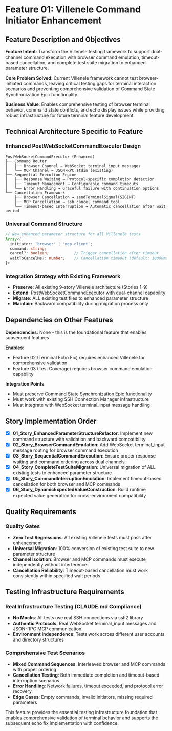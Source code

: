 # Feature 01: Villenele Command Initiator Enhancement

## Feature Description and Objectives

**Feature Intent**: Transform the Villenele testing framework to support dual-channel command execution with browser command emulation, timeout-based cancellation, and complete test suite migration to enhanced parameter structure.

**Core Problem Solved**: Current Villenele framework cannot test browser-initiated commands, leaving critical testing gaps for terminal interaction scenarios and preventing comprehensive validation of Command State Synchronization Epic functionality.

**Business Value**: Enables comprehensive testing of browser terminal behavior, command state conflicts, and echo display issues while providing robust infrastructure for future terminal feature development.

## Technical Architecture Specific to Feature

### Enhanced PostWebSocketCommandExecutor Design
```
PostWebSocketCommandExecutor (Enhanced)
├── Command Router
│   ├── Browser Channel → WebSocket terminal_input messages  
│   └── MCP Channel → JSON-RPC stdin (existing)
├── Sequential Execution Engine
│   ├── Response Waiting → Protocol-specific completion detection
│   ├── Timeout Management → Configurable command timeouts
│   └── Error Handling → Graceful failure with continuation options
└── Cancellation Framework
    ├── Browser Cancellation → sendTerminalSignal(SIGINT) 
    ├── MCP Cancellation → ssh_cancel_command tool
    └── Timeout-based Interruption → Automatic cancellation after wait period
```

### Universal Command Structure
```typescript
// New enhanced parameter structure for all Villenele tests
Array<{
  initiator: 'browser' | 'mcp-client';
  command: string;
  cancel?: boolean;           // Trigger cancellation after timeout
  waitToCancelMs?: number;    // Cancellation timeout (default: 10000ms)
}>
```

### Integration Strategy with Existing Framework
- **Preserve**: All existing 9-story Villenele architecture (Stories 1-9)
- **Extend**: PostWebSocketCommandExecutor with dual-channel capability
- **Migrate**: ALL existing test files to enhanced parameter structure
- **Maintain**: Backward compatibility during migration process only

## Dependencies on Other Features

**Dependencies**: None - this is the foundational feature that enables subsequent features

**Enables**: 
- Feature 02 (Terminal Echo Fix) requires enhanced Villenele for comprehensive validation
- Feature 03 (Test Coverage) requires browser command emulation capability

**Integration Points**:
- Must preserve Command State Synchronization Epic functionality
- Must work with existing SSH Connection Manager infrastructure  
- Must integrate with WebSocket terminal_input message handling

## Story Implementation Order

- [x] **01_Story_EnhancedParameterStructureRefactor**: Implement new command structure with validation and backward compatibility
- [x] **02_Story_BrowserCommandEmulation**: Add WebSocket terminal_input message routing for browser command execution
- [x] **03_Story_SequentialCommandExecution**: Ensure proper response waiting and command ordering across dual channels
- [x] **04_Story_CompleteTestSuiteMigration**: Universal migration of ALL existing tests to enhanced parameter structure  
- [x] **05_Story_CommandInterruptionEmulation**: Implement timeout-based cancellation for both browser and MCP commands
- [x] **06_Story_DynamicExpectedValueConstruction**: Build runtime expected value generation for cross-environment compatibility

## Quality Requirements

### Quality Gates
- **Zero Test Regressions**: All existing Villenele tests must pass after enhancement
- **Universal Migration**: 100% conversion of existing test suite to new parameter structure
- **Channel Isolation**: Browser and MCP commands must execute independently without interference
- **Cancellation Reliability**: Timeout-based cancellation must work consistently within specified wait periods

## Testing Infrastructure Requirements

### Real Infrastructure Testing (CLAUDE.md Compliance)
- **No Mocks**: All tests use real SSH connections via ssh2 library
- **Authentic Protocols**: Real WebSocket terminal_input messages and JSON-RPC MCP communication
- **Environment Independence**: Tests work across different user accounts and directory structures

### Comprehensive Test Scenarios
- **Mixed Command Sequences**: Interleaved browser and MCP commands with proper ordering
- **Cancellation Testing**: Both immediate completion and timeout-based interruption scenarios  
- **Error Handling**: Network failures, timeout exceeded, and protocol error recovery
- **Edge Cases**: Empty commands, invalid initiators, missing required parameters

This feature provides the essential testing infrastructure foundation that enables comprehensive validation of terminal behavior and supports the subsequent echo fix implementation with confidence.